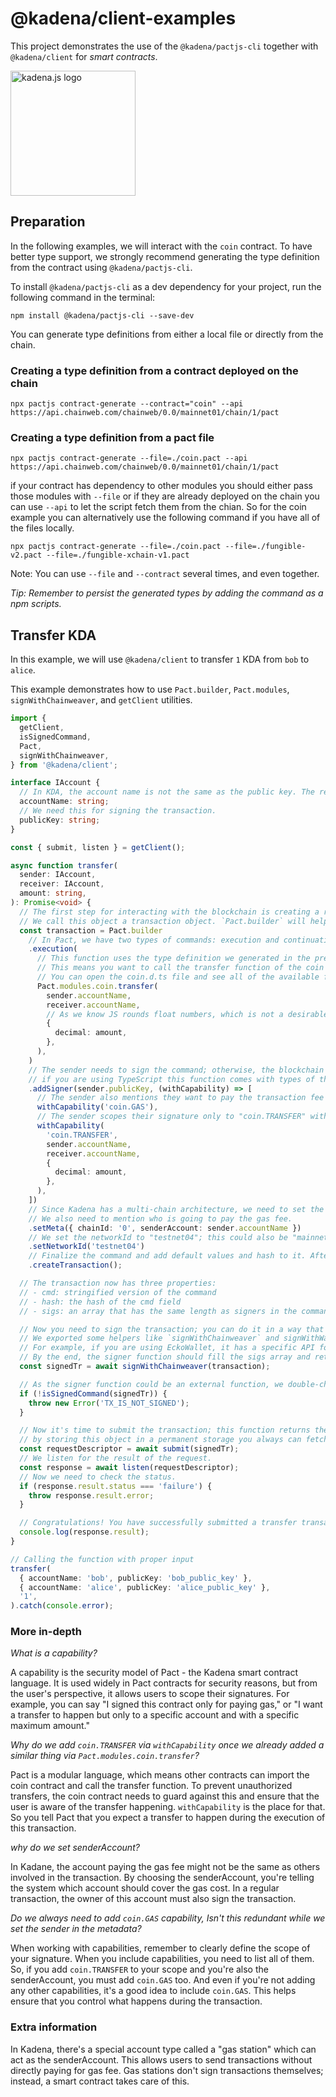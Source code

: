 <!-- genericHeader start -->

# @kadena/client-examples

This project demonstrates the use of the `@kadena/pactjs-cli` together with
`@kadena/client` for _smart contracts_.

<picture>
  <source srcset="https://raw.githubusercontent.com/kadena-community/kadena.js/main/common/images/Kadena.JS_logo-white.png" media="(prefers-color-scheme: dark)"/>
  <img src="https://raw.githubusercontent.com/kadena-community/kadena.js/main/common/images/Kadena.JS_logo-black.png" width="200" alt="kadena.js logo" />
</picture>

<!-- genericHeader end -->

## Preparation

In the following examples, we will interact with the `coin` contract. To have
better type support, we strongly recommend generating the type definition from
the contract using `@kadena/pactjs-cli`.

To install `@kadena/pactjs-cli` as a dev dependency for your project, run the
following command in the terminal:

```shell
npm install @kadena/pactjs-cli --save-dev
```

You can generate type definitions from either a local file or directly from the
chain.

### Creating a type definition from a contract deployed on the chain

```shell
npx pactjs contract-generate --contract="coin" --api https://api.chainweb.com/chainweb/0.0/mainnet01/chain/1/pact
```

### Creating a type definition from a pact file

```shell
npx pactjs contract-generate --file=./coin.pact --api https://api.chainweb.com/chainweb/0.0/mainnet01/chain/1/pact
```

if your contract has dependency to other modules you should either pass those
modules with `--file` or if they are already deployed on the chain you can use
`--api` to let the script fetch them from the chian. So for the coin example you
can alternatively use the following command if you have all of the files
locally.

```shell
npx pactjs contract-generate --file=./coin.pact --file=./fungible-v2.pact --file=./fungible-xchain-v1.pact
```

Note: You can use `--file` and `--contract` several times, and even together.

_Tip: Remember to persist the generated types by adding the command as a npm
scripts._

## Transfer KDA

In this example, we will use `@kadena/client` to transfer `1` KDA from `bob` to
`alice`.

This example demonstrates how to use `Pact.builder`, `Pact.modules`,
`signWithChainweaver`, and `getClient` utilities.

```ts
import {
  getClient,
  isSignedCommand,
  Pact,
  signWithChainweaver,
} from '@kadena/client';

interface IAccount {
  // In KDA, the account name is not the same as the public key. The reason is that the account could be multi-signature, and you can choose a user-friendly name for yourself.
  accountName: string;
  // We need this for signing the transaction.
  publicKey: string;
}

const { submit, listen } = getClient();

async function transfer(
  sender: IAccount,
  receiver: IAccount,
  amount: string,
): Promise<void> {
  // The first step for interacting with the blockchain is creating a request object.
  // We call this object a transaction object. `Pact.builder` will help you to create this object easily.
  const transaction = Pact.builder
    // In Pact, we have two types of commands: execution and continuation. Most of the typical use cases only use execution.
    .execution(
      // This function uses the type definition we generated in the previous step and returns the pact code as a string.
      // This means you want to call the transfer function of the coin module (contract).
      // You can open the coin.d.ts file and see all of the available functions.
      Pact.modules.coin.transfer(
        sender.accountName,
        receiver.accountName,
        // As we know JS rounds float numbers, which is not a desirable behavior when you are working with money. So instead, we send the amount as a string in this format.
        {
          decimal: amount,
        },
      ),
    )
    // The sender needs to sign the command; otherwise, the blockchain node will refuse to do the transaction.
    // if you are using TypeScript this function comes with types of the available capabilities based on the execution part.
    .addSigner(sender.publicKey, (withCapability) => [
      // The sender also mentions they want to pay the transaction fee by adding the "coin.GAS" capability.
      withCapability('coin.GAS'),
      // The sender scopes their signature only to "coin.TRANSFER" with the specific arguments.
      withCapability(
        'coin.TRANSFER',
        sender.accountName,
        receiver.accountName,
        {
          decimal: amount,
        },
      ),
    ])
    // Since Kadena has a multi-chain architecture, we need to set the chainId.
    // We also need to mention who is going to pay the gas fee.
    .setMeta({ chainId: '0', senderAccount: sender.accountName })
    // We set the networkId to "testnet04"; this could also be "mainnet01" or something else if you use a private network or a fork.
    .setNetworkId('testnet04')
    // Finalize the command and add default values and hash to it. After this step, no one can change the command.
    .createTransaction();

  // The transaction now has three properties:
  // - cmd: stringified version of the command
  // - hash: the hash of the cmd field
  // - sigs: an array that has the same length as signers in the command but all filled by undefined

  // Now you need to sign the transaction; you can do it in a way that suits you.
  // We exported some helpers like `signWithChainweaver` and signWithWalletConnect, but you can also use other wallets.
  // For example, if you are using EckoWallet, it has a specific API for signing transactions.
  // By the end, the signer function should fill the sigs array and return the signed transaction.
  const signedTr = await signWithChainweaver(transaction);

  // As the signer function could be an external function, we double-check if the transaction is signed correctly.
  if (!isSignedCommand(signedTr)) {
    throw new Error('TX_IS_NOT_SIGNED');
  }

  // Now it's time to submit the transaction; this function returns the requestDescriptor {requestKey, networkId, chainId}.
  // by storing this object in a permanent storage you always can fetch the result of the transaction from the blockchain
  const requestDescriptor = await submit(signedTr);
  // We listen for the result of the request.
  const response = await listen(requestDescriptor);
  // Now we need to check the status.
  if (response.result.status === 'failure') {
    throw response.result.error;
  }

  // Congratulations! You have successfully submitted a transfer transaction.
  console.log(response.result);
}

// Calling the function with proper input
transfer(
  { accountName: 'bob', publicKey: 'bob_public_key' },
  { accountName: 'alice', publicKey: 'alice_public_key' },
  '1',
).catch(console.error);
```

### More in-depth

_What is a capability?_

A capability is the security model of Pact - the Kadena smart contract language.
It is used widely in Pact contracts for security reasons, but from the user's
perspective, it allows users to scope their signatures. For example, you can say
"I signed this contract only for paying gas," or "I want a transfer to happen
but only to a specific account and with a specific maximum amount."

_Why do we add `coin.TRANSFER` via `withCapability` once we already added a
similar thing via `Pact.modules.coin.transfer`?_

Pact is a modular language, which means other contracts can import the coin
contract and call the transfer function. To prevent unauthorized transfers, the
coin contract needs to guard against this and ensure that the user is aware of
the transfer happening. `withCapability` is the place for that. So you tell Pact
that you expect a transfer to happen during the execution of this transaction.

_why do we set senderAccount?_

In Kadane, the account paying the gas fee might not be the same as others
involved in the transaction. By choosing the senderAccount, you're telling the
system which account should cover the gas cost. In a regular transaction, the
owner of this account must also sign the transaction.

_Do we always need to add `coin.GAS` capability, Isn't this redundant while we
set the sender in the metadata?_

When working with capabilities, remember to clearly define the scope of your
signature. When you include capabilities, you need to list all of them. So, if
you add `coin.TRANSFER` to your scope and you're also the senderAccount, you
must add `coin.GAS` too. And even if you're not adding any other capabilities,
it's a good idea to include `coin.GAS`. This helps ensure that you control what
happens during the transaction.

### Extra information

In Kadena, there's a special account type called a "gas station" which can act
as the senderAccount. This allows users to send transactions without directly
paying for gas fee. Gas stations don't sign transactions themselves; instead, a
smart contract takes care of this.
